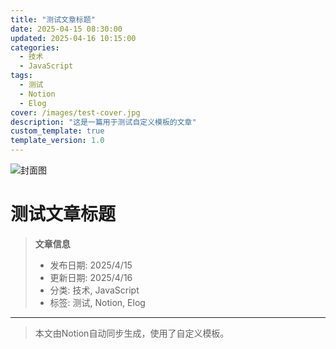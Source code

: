 ```yaml
---
title: "测试文章标题"
date: 2025-04-15 08:30:00
updated: 2025-04-16 10:15:00
categories:
  - 技术
  - JavaScript
tags:
  - 测试
  - Notion
  - Elog
cover: /images/test-cover.jpg
description: "这是一篇用于测试自定义模板的文章"
custom_template: true
template_version: 1.0
---
```


<!-- 生成时间: 2025-05-08T09:57:52.752Z -->

![封面图](/images/test-cover.jpg)

# 测试文章标题

> **文章信息**
> - 发布日期: 2025/4/15
> - 更新日期: 2025/4/16
> - 分类: 技术, JavaScript
> - 标签: 测试, Notion, Elog



---

> 本文由Notion自动同步生成，使用了自定义模板。

